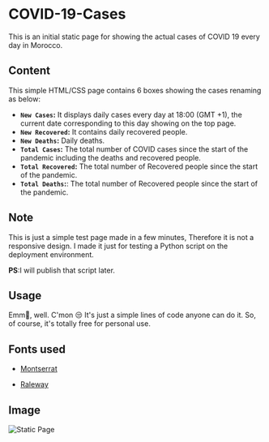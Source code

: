 # COVID-19-Cases
This is an initial static page for showing the actual cases of COVID 19 every day in Morocco.
## Content
This simple HTML/CSS page contains 6 boxes showing the cases renaming as below:
- **`New Cases`:** It displays daily cases every day at 18:00 (GMT +1), the current date corresponding to this day showing on the top page.
- **`New Recovered`:** It contains daily recovered people.
- **`New Deaths`:** Daily deaths.
- **`Total Cases`:** The total number of COVID cases since the start of the pandemic including the deaths and recovered people.
- **`Total Recovered`:** The total number of Recovered people since the start of the pandemic.
- **`Total Deaths`:**: The total number of Recovered people since the start of the pandemic.

## Note
This is just a simple test page made in a few minutes, Therefore it is not a responsive design. I made it just for testing a Python script on the deployment environment.

**PS**:I will publish that script later.

## Usage
Emm:thinking:, well. C'mon :unamused: It's just a simple lines of code anyone can do it. So, of course, it's totally free for personal use.

## Fonts used
* [Montserrat](https://fonts.google.com/specimen/Montserrat)

* [Raleway](https://fonts.google.com/specimen/Raleway)

## Image
![Static Page](http://1.bp.blogspot.com/-LrKW8N4RGiQ/X4NLE7tk2uI/AAAAAAAAChU/FR7Xr71dKXgpF13D4T36ceO-g5uqm-dDgCK4BGAYYCw/s1600/img.png)
